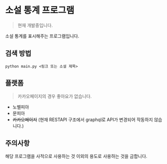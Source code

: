 # 소설 통계 프로그램

> 현재 개발중입니다.

소설 통계를 표시해주는 프로그램입니다.

## 검색 방법

```
python main.py <링크 또는 소설 제목>
```
## 플랫폼

> 카카오페이지의 경우 좋아요가 없습니다.

- 노벨피아
- 문피아
- ~~카카오페이지~~ (현재 RESTAPI 구조에서 graphql로 API가 변경되어 작동하지 않습니다.)

## 주의사항

해당 프로그램을 사적으로 사용하는 것 이외의 용도로 사용하는 것을 금합니다.